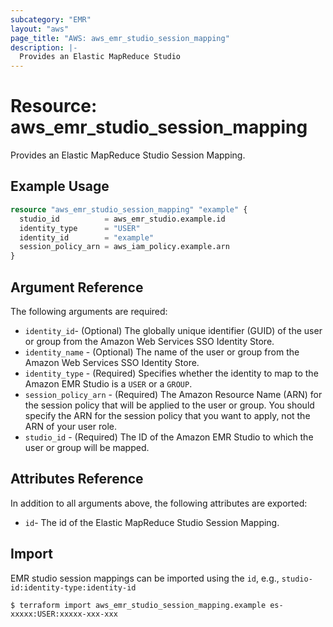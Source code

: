 ```yaml
---
subcategory: "EMR"
layout: "aws"
page_title: "AWS: aws_emr_studio_session_mapping"
description: |-
  Provides an Elastic MapReduce Studio
---
```


# Resource: aws_emr_studio_session_mapping

Provides an Elastic MapReduce Studio Session Mapping.

## Example Usage

```terraform
resource "aws_emr_studio_session_mapping" "example" {
  studio_id          = aws_emr_studio.example.id
  identity_type      = "USER"
  identity_id        = "example"
  session_policy_arn = aws_iam_policy.example.arn
}
```


## Argument Reference

The following arguments are required:

* `identity_id`- (Optional) The globally unique identifier (GUID) of the user or group from the Amazon Web Services SSO Identity Store.
* `identity_name` - (Optional) The name of the user or group from the Amazon Web Services SSO Identity Store.
* `identity_type` - (Required) Specifies whether the identity to map to the Amazon EMR Studio is a `USER` or a `GROUP`.
* `session_policy_arn` - (Required) The Amazon Resource Name (ARN) for the session policy that will be applied to the user or group. You should specify the ARN for the session policy that you want to apply, not the ARN of your user role.
* `studio_id` - (Required) The ID of the Amazon EMR Studio to which the user or group will be mapped.

## Attributes Reference

In addition to all arguments above, the following attributes are exported:

* `id`- The id of the Elastic MapReduce Studio Session Mapping.

## Import

EMR studio session mappings can be imported using the `id`, e.g., `studio-id:identity-type:identity-id`

```
$ terraform import aws_emr_studio_session_mapping.example es-xxxxx:USER:xxxxx-xxx-xxx
```

